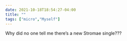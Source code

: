 ```yaml
---
date: 2021-10-18T18:54:27-04:00
title: ""
tags: ["micro","Myself"]
---
```

Why did no one tell me there’s a new Stromae single???
